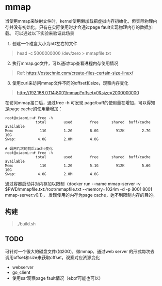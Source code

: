  # mmap

 当使用mmap来映射文件时，kernel使用懒加载把虚拟内存初始化，但实际物理内存并没有初始化。只有在实际使用时才会通过page fault实现物理内存的数据加载。
 可以通过以下实验来验证此场景

1. 创建一个磁盘大小为5G左右的文件
 > head -c 5000000000  /dev/zero > mmapfile.txt

2. 执行mmap.go文件，可以通过top查看进程内存使用情况

 > Ref: https://ostechnix.com/create-files-certain-size-linux/

3. 使用curl来访问mmap文件不同的offset和size，观察内存变化
 
> http://192.168.0.114:8001/mmap?offset=0&size=2000000000

在访问mmap接口后，通过free -h 可发现 page/buff的使用量在增加，可以得知是page cache的使用量增加：
```
root@xiaomi:~# free -h
              total        used        free      shared  buff/cache   available
Mem:            11G        1.2G        8.0G        912K        2.7G         10G
Swap:          4.0G        2.0M        4.0G

# 调用几次的前后cache变化
root@xiaomi:~# free -h
              total        used        free      shared  buff/cache   available
Mem:            11G        1.2G        5.1G        912K        5.6G         10G
Swap:          4.0G        2.0M        4.0G
```

通过容器启动并对内存加以限制（docker run --name mmap-server -v $PWD/mmapfile.txt:/root/mmapfile.txt  --memory=1024m -d -p 8001:8001  mmap-server:v0.1），
发现使用的内存为page cache，达不到限制内存的目的。



## 构建
> ./build.sh


## TODO
可针对一个很大的磁盘文件(如20G)，做mmap，通过web server 的形式每次去调用offset和size来获取offset，观察对应资源变化
- webserver
- go_client
- 使用sar观察page fault情况（ebpf可能也可以）

